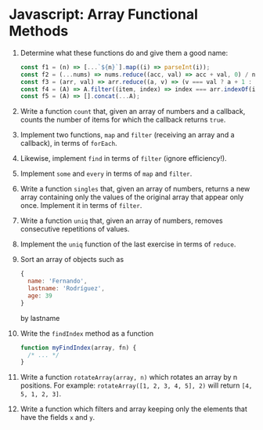 # Javascript: Array Functional Methods

1. Determine what these functions do and give them a good name:

   ```js
   const f1 = (n) => [...`${n}`].map((i) => parseInt(i));
   const f2 = (...nums) => nums.reduce((acc, val) => acc + val, 0) / nums.length;
   const f3 = (arr, val) => arr.reduce((a, v) => (v === val ? a + 1 : a), 0);
   const f4 = (A) => A.filter((item, index) => index === arr.indexOf(item));
   const f5 = (A) => [].concat(...A);
   ```

2. Write a function `count` that, given an array of numbers and a callback,
   counts the number of items for which the callback returns `true`.

3. Implement two functions, `map` and `filter` (receiving
   an array and a callback), in terms of `forEach`.

4. Likewise, implement `find` in terms of `filter` (ignore efficiency!).

5. Implement `some` and `every` in terms of `map` and `filter`.

6. Write a function `singles` that, given an array of numbers, returns a new
   array containing only the values of the original array that appear only once.
   Implement it in terms of `filter`.

7. Write a function `uniq` that, given an array of numbers, removes
   consecutive repetitions of values.

8. Implement the `uniq` function of the last exercise in terms of `reduce`.

9. Sort an array of objects such as

   ```js
   {
     name: 'Fernando',
     lastname: 'Rodríguez',
     age: 39
   }
   ```

   by lastname

10. Write the `findIndex` method as a function

    ```js
    function myFindIndex(array, fn) {
      /* ... */
    }
    ```

11. Write a function `rotateArray(array, n)` which rotates an array by n
    positions. For example: `rotateArray([1, 2, 3, 4, 5], 2)` will return
    `[4, 5, 1, 2, 3]`.

12. Write a function which filters and array keeping only the elements
    that have the fields `x` and `y`.